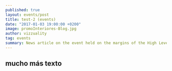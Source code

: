 ```yaml
---
published: true
layout: events/post
title: test-2 (events)
date: "2017-01-03 19:00:00 +0200"
image: promoInteriores-Blog.jpg
author: vizzuality
tag: events
summary: News article on the event held on the margins of the High Level Political Forum 2021
---
```

## mucho más texto
